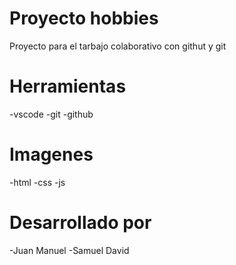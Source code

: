 # Proyecto hobbies 
Proyecto para el tarbajo colaborativo con githut y git

# Herramientas 
-vscode
-git 
-github 

# Imagenes
-html
-css
-js

# Desarrollado por
-Juan Manuel 
-Samuel David 
